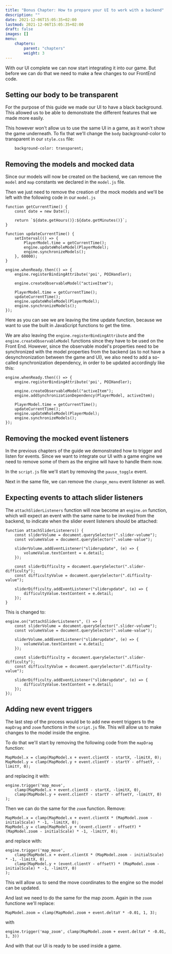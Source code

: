 ```yaml
---
title: "Bonus Chapter: How to prepare your UI to work with a backend"
description: ""
date: 2021-12-06T15:05:35+02:00
lastmod: 2021-12-06T15:05:35+02:00
draft: false
images: []
menu:
    chapters:
        parent: "chapters"
        weight: 3
---
```


With our UI complete we can now start integrating it into our game. But before we can do that we need to make a few changes to our FrontEnd code.

## Setting our body to be transparent

For the purpose of this guide we made our UI to have a black background. This allowed us to be able to demonstrate the different features that we made more easily.

This however won't allow us to use the same UI in a game, as it won't show the game underneath. To fix that we'll change the `body` background-color to transparent in our `style.css` file:

```
    background-color: transparent;
```

## Removing the models and mocked data

Since our models will now be created on the backend, we can remove the `model` and `map` constants we declared in the `model.js` file.

Then we just need to remove the creation of the mock models and we'll be left with the following code in our `model.js`

```
function getCurrentTime() {
    const date = new Date();

    return `${date.getHours()}:${date.getMinutes()}`;
}

function updateCurrentTime() {
    setInterval(() => {
        PlayerModel.time = getCurrentTime();
        engine.updateWholeModel(PlayerModel);
        engine.synchronizeModels();
    }, 60000);
}

engine.whenReady.then(() => {
    engine.registerBindingAttribute('poi', POIHandler);

    engine.createObservableModel("activeItem");
    
    PlayerModel.time = getCurrentTime();
    updateCurrentTime();
    engine.updateWholeModel(PlayerModel);
    engine.synchronizeModels();
});
```

Here as you can see we are leaving the time update function, because we want to use the built in JavaScript functions to get the time.

We are also leaving the `engine.registerBindingAttribute` and the `engine.createObservableModel` functions since they have to be used on the Front End. However, since the observable model's properties need to be synchronized with the model properties from the backend (as to not have a desynchronization between the game and UI), we also need to add a so-called synchronization dependency, in order to be updated accordingly like this:

```
engine.whenReady.then(() => {
    engine.registerBindingAttribute('poi', POIHandler);

    engine.createObservableModel("activeItem");
    engine.addSynchronizationDependency(PlayerModel, activeItem);

    PlayerModel.time = getCurrentTime();
    updateCurrentTime();
    engine.updateWholeModel(PlayerModel);
    engine.synchronizeModels();
});
```

## Removing the mocked event listeners

In the previous chapters of the guide we demonstrated how to trigger and listen for events. Since we want to integrate our UI with a game engine we need to remove some of them as the engine will have to handle them now.

In the `script.js` file we'll start by removing the `pause_toggle` event.

Next in the same file, we can remove the `change_menu` event listener as well.

## Expecting events to attach slider listeners

The `attachSliderListeners` function will now become an `engine.on` function, which will expect an event with the same name to be invoked from the backend, to indicate when the slider event listeners should be attached:

```
function attachSliderListeners() {
    const sliderVolume = document.querySelector(".slider-volume");
    const volumeValue = document.querySelector(".volume-value");

    sliderVolume.addEventListener("sliderupdate", (e) => {
        volumeValue.textContent = e.detail;
    });

    const sliderDifficulty = document.querySelector(".slider-difficulty");
    const difficultyValue = document.querySelector(".difficulty-value");

    sliderDifficulty.addEventListener("sliderupdate", (e) => {
        difficultyValue.textContent = e.detail;
    });
}
```

This is changed to:

```
engine.on("attachSliderListeners", () => {
    const sliderVolume = document.querySelector(".slider-volume");
    const volumeValue = document.querySelector(".volume-value");

    sliderVolume.addEventListener("sliderupdate", (e) => {
        volumeValue.textContent = e.detail;
    });

    const sliderDifficulty = document.querySelector(".slider-difficulty");
    const difficultyValue = document.querySelector(".difficulty-value");

    sliderDifficulty.addEventListener("sliderupdate", (e) => {
        difficultyValue.textContent = e.detail;
    });
});
```

## Adding new event triggers

The last step of the process would be to add new event triggers to the `mapDrag` and `zoom` functions in the `script.js` file. This will allow us to make changes to the model inside the engine.

To do that we'll start by removing the following code from the `mapDrag` function:

```
MapModel.x = clamp(MapModel.x + event.clientX - startX, -limitX, 0);
MapModel.y = clamp(MapModel.y + event.clientY - startY - offsetY, -limitY, 0);
```

and replacing it with:

```
engine.trigger('map_move',
    clamp(MapModel.x + event.clientX - startX, -limitX, 0),
    clamp(MapModel.y + event.clientY - startY - offsetY, -limitY, 0)
);
```

Then we can do the same for the `zoom` function. Remove:

```
MapModel.x = clamp(MapModel.x + event.clientX * (MapModel.zoom - initialScale) * -1, -limitX, 0);
MapModel.y = clamp(MapModel.y + (event.clientY - offsetY) * (MapModel.zoom - initialScale) * -1, -limitY, 0);
```

and replace with:

```
engine.trigger('map_move',
    clamp(MapModel.x + event.clientX * (MapModel.zoom - initialScale) * -1, -limitX, 0),
    clamp(MapModel.y + (event.clientY - offsetY) * (MapModel.zoom - initialScale) * -1, -limitY, 0)
);
```

This will allow us to send the move coordinates to the engine so the model can be updated.

And last we need to do the same for the map zoom. Again in the `zoom` functione we'll replace:

```
MapModel.zoom = clamp(MapModel.zoom + event.deltaY * -0.01, 1, 3);
```

with

```
engine.trigger('map_zoom', clamp(MapModel.zoom + event.deltaY * -0.01, 1, 3))
```

And with that our UI is ready to be used inside a game.
